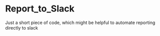 # Report_to_Slack
Just a short piece of code, which might be helpful to automate reporting directly to slack
